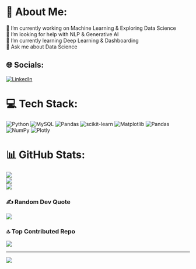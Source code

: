 # 💫 About Me:
🔭 I’m currently working on Machine Learning & Exploring Data Science<br>🤝 I’m looking for help with NLP & Generative AI<br>🌱 I’m currently learning Deep Learning & Dashboarding<br>💬 Ask me about Data Science<br>


## 🌐 Socials:
[![LinkedIn](https://img.shields.io/badge/LinkedIn-%230077B5.svg?logo=linkedin&logoColor=white)](https://linkedin.com/in/https://www.linkedin.com/in/om-ekande/) 

# 💻 Tech Stack:
![Python](https://img.shields.io/badge/python-3670A0?style=for-the-badge&logo=python&logoColor=ffdd54) ![MySQL](https://img.shields.io/badge/mysql-%2300000f.svg?style=for-the-badge&logo=mysql&logoColor=white) ![Pandas](https://img.shields.io/badge/pandas-%23150458.svg?style=for-the-badge&logo=pandas&logoColor=white) ![scikit-learn](https://img.shields.io/badge/scikit--learn-%23F7931E.svg?style=for-the-badge&logo=scikit-learn&logoColor=white) ![Matplotlib](https://img.shields.io/badge/Matplotlib-%23ffffff.svg?style=for-the-badge&logo=Matplotlib&logoColor=black) ![Pandas](https://img.shields.io/badge/pandas-%23150458.svg?style=for-the-badge&logo=pandas&logoColor=white) ![NumPy](https://img.shields.io/badge/numpy-%23013243.svg?style=for-the-badge&logo=numpy&logoColor=white) ![Plotly](https://img.shields.io/badge/Plotly-%233F4F75.svg?style=for-the-badge&logo=plotly&logoColor=white)
# 📊 GitHub Stats:
![](https://github-readme-stats.vercel.app/api?username=om153&theme=merko&hide_border=false&include_all_commits=true&count_private=false)<br/>
![](https://github-readme-streak-stats.herokuapp.com/?user=om153&theme=merko&hide_border=false)<br/>
![](https://github-readme-stats.vercel.app/api/top-langs/?username=om153&theme=merko&hide_border=false&include_all_commits=true&count_private=false&layout=compact)

### ✍️ Random Dev Quote
![](https://quotes-github-readme.vercel.app/api?type=horizontal&theme=radical)

### 🔝 Top Contributed Repo
![](https://github-contributor-stats.vercel.app/api?username=om153&limit=5&theme=dark&combine_all_yearly_contributions=true)

---
[![](https://visitcount.itsvg.in/api?id=om153&icon=0&color=0)](https://visitcount.itsvg.in)

<!-- Proudly created with GPRM ( https://gprm.itsvg.in ) -->
